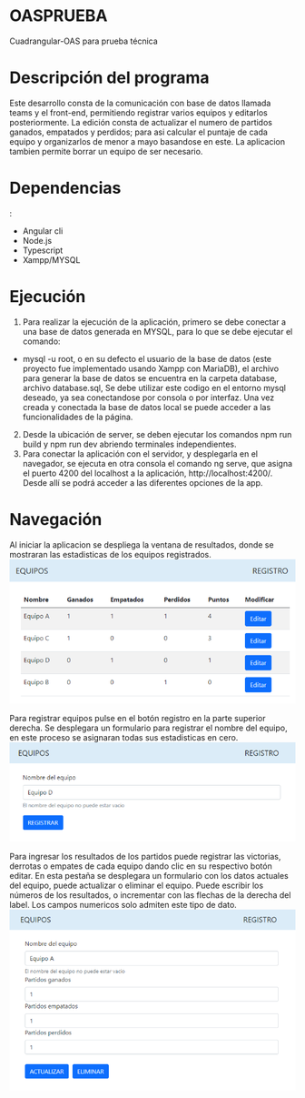 # OASPRUEBA
Cuadrangular-OAS para prueba técnica
# Descripción del programa 

Este desarrollo consta de la comunicación con base de datos llamada teams y el front-end, permitiendo registrar varios equipos y editarlos posteriormente. La edición consta de actualizar el numero de partidos ganados, empatados y perdidos; para asi calcular el puntaje de cada equipo y organizarlos de menor a mayo basandose en este. La aplicacion tambien permite borrar un equipo de ser necesario.

# Dependencias
: 
  - Angular cli
  - Node.js
  - Typescript
  - Xampp/MYSQL

# Ejecución

1. Para realizar la ejecución de la aplicación, primero se debe conectar a una base de datos generada en MYSQL, para lo que se debe ejecutar el comando:
- mysql -u root, o en su defecto el usuario de la base de datos (este proyecto fue implementado usando Xampp con MariaDB), el archivo para generar la base de datos se encuentra en la carpeta database, archivo database.sql, Se debe utilizar este codigo en el entorno mysql deseado, ya sea conectandose por consola o por interfaz. Una vez creada y conectada la base de datos local se puede acceder a las funcionalidades de la página.
2. Desde la ubicación de server, se deben ejecutar los comandos npm run build y npm run dev abriendo terminales independientes.
3. Para conectar la aplicación con el servidor, y desplegarla en el navegador, se ejecuta en otra consola el comando ng serve, que asigna el puerto 4200 del localhost a la aplicación, http://localhost:4200/. Desde allí se podrá acceder a las diferentes opciones de la app.


# Navegación
Al iniciar la aplicacion se despliega la ventana de resultados, donde se mostraran las estadisticas de los equipos registrados.
![alt text](https://github.com/nesg1212/Cuadrangular-OAS/blob/main/resultados.png)

Para registrar equipos pulse en el botón registro en la parte superior derecha. Se desplegara un formulario para registrar el nombre del equipo, en este proceso se asignaran todas sus estadisticas en cero.
![Ingreso](https://github.com/nesg1212/Cuadrangular-OAS/blob/main/Registro.png)

Para ingresar los resultados de los partidos puede registrar las victorias, derrotas o empates de cada equipo dando clic en su respectivo botón editar. En esta pestaña se desplegara un formulario con los datos actuales del equipo, puede actualizar o eliminar el equipo. Puede escribir los números de los resultados, o incrementar con las flechas de la derecha del label. Los campos numericos solo admiten este tipo de dato.
![alt text](https://github.com/nesg1212/Cuadrangular-OAS/blob/main/Editar.png)
